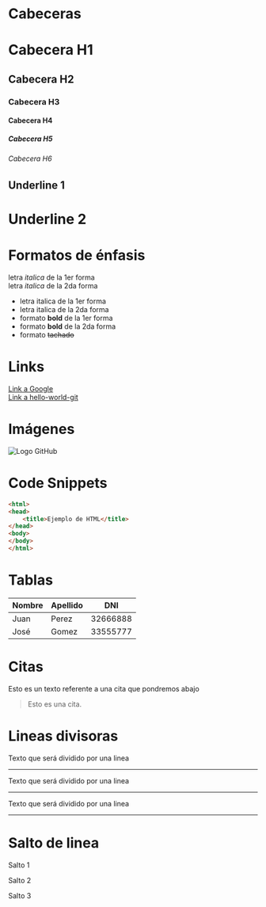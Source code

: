 # Cabeceras
# Cabecera H1
## Cabecera H2
### Cabecera H3
#### Cabecera H4
##### Cabecera H5
###### Cabecera H6

Underline 1
---
Underline 2
===

# Formatos de énfasis
letra *italica* de la 1er forma <br>
letra _italica_ de la 2da forma
- letra italica de la 1er forma
- letra italica de la 2da forma
- formato **bold** de la 1er forma
- formato __bold__ de la 2da forma
- formato ~~tachado~~

# Links
[Link a Google](http://www.google.com) <br>
[Link a hello-world-git](index.html)

# Imágenes
![Logo GitHub](https://miro.medium.com/max/256/1*SdNl9pI59j1d6NDgyxJC-A.jpeg)

# Code Snippets
```HTML
<html>
<head>
    <title>Ejemplo de HTML</title>
</head>
<body>
</body>
</html>
```

# Tablas
| Nombre | Apellido | DNI |
| ------ | -------- | --- |
| Juan | Perez | 32666888 |
| José | Gomez | 33555777 |

# Citas
Esto es un texto referente a una cita que pondremos abajo
> Esto es una cita.

# Lineas divisoras

Texto que será dividido por una linea

---
Texto que será dividido por una linea

___
Texto que será dividido por una linea
***

# Salto de linea
Salto 1

Salto 2

Salto 3
